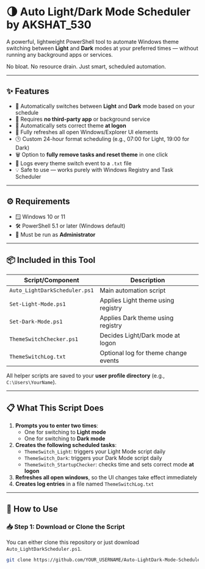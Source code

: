 # 🌗 Auto Light/Dark Mode Scheduler by AKSHAT_530

A powerful, lightweight PowerShell tool to automate Windows theme switching between **Light** and **Dark** modes at your preferred times — without running any background apps or services.

No bloat. No resource drain. Just smart, scheduled automation.

---

## ✨ Features

- 🔁 Automatically switches between **Light** and **Dark** mode based on your schedule
- 🔐 Requires **no third-party app** or background service
- 🚀 Automatically sets correct theme **at logon**
- 🧠 Fully refreshes all open Windows/Explorer UI elements
- 🕒 Custom 24-hour format scheduling (e.g., 07:00 for Light, 19:00 for Dark)
- 🗑️ Option to **fully remove tasks and reset theme** in one click
- 📝 Logs every theme switch event to a `.txt` file
- 💡 Safe to use — works purely with Windows Registry and Task Scheduler

---

## ⚙️ Requirements

- 🪟 Windows 10 or 11
- 🛠️ PowerShell 5.1 or later (Windows default)
- 🔐 Must be run as **Administrator**

---

## 📦 Included in this Tool

| Script/Component | Description |
|------------------|-------------|
| `Auto_LightDarkScheduler.ps1` | Main automation script |
| `Set-Light-Mode.ps1` | Applies Light theme using registry |
| `Set-Dark-Mode.ps1` | Applies Dark theme using registry |
| `ThemeSwitchChecker.ps1` | Decides Light/Dark mode at logon |
| `ThemeSwitchLog.txt` | Optional log for theme change events |

All helper scripts are saved to your **user profile directory** (e.g., `C:\Users\YourName`).

---

## 📋 What This Script Does

1. **Prompts you to enter two times**:
   - One for switching to **Light mode**
   - One for switching to **Dark mode**
2. **Creates the following scheduled tasks**:
   - `ThemeSwitch_Light`: triggers your Light Mode script daily
   - `ThemeSwitch_Dark`: triggers your Dark Mode script daily
   - `ThemeSwitch_StartupChecker`: checks time and sets correct mode **at logon**
3. **Refreshes all open windows**, so the UI changes take effect immediately
4. **Creates log entries** in a file named `ThemeSwitchLog.txt`

---

## 🚀 How to Use

### 📥 Step 1: Download or Clone the Script

You can either clone this repository or just download `Auto_LightDarkScheduler.ps1`.

```bash
git clone https://github.com/YOUR_USERNAME/Auto-LightDark-Mode-Scheduler.git
